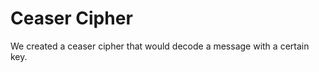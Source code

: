 Ceaser Cipher
================

We created a ceaser cipher that would decode a message with a certain key.